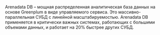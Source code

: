 Arenadata DB – мощная распределенная аналитическая база данных на основе Greenplum в виде управляемого сервиса. Это массивно-параллельная СУБД с линейной масштабируемостью. Arenadata DB применяется в критически важных системах, работающих с большими объемами данных, и работает на 20% быстрее других СУБД.